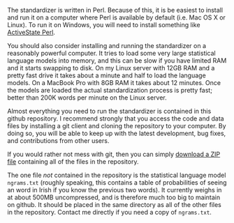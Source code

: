 
The standardizer is written in Perl.  Because of this, it is be
easiest to install and run it on a computer where Perl is available
by default (i.e. Mac OS X or Linux). To run it on Windows, you will
need to install something like [ActiveState Perl](http://www.activestate.com/activeperl).

You should also consider installing and running the standardizer
on a reasonably powerful computer.  It tries to load some very large
statistical language models into memory, and this can be slow if you
have limited RAM and it starts swapping to disk.  On my Linux server
with 12GB RAM and a pretty fast drive it takes about a minute and
half to load the language models.  On a MacBook Pro with 8GB RAM it
takes about 12 minutes.  Once the models are loaded the actual
standardization process is 
pretty fast; better than 200K words per minute on the Linux server.

Almost everything you need to run the standardizer is contained
in this github repository.  I recommend strongly that you access the code
and data files by installing a git client and cloning the repository
to your computer.  By doing so, you will be able to 
keep up with the latest development, bug fixes, and contributions
from other users.

If you would rather not mess with git, then you can simply
[download a ZIP file](https://github.com/kscanne/caighdean/archive/master.zip)
containing all of the files in the repository.

The one file _not_ contained in the repository is the statistical language model `ngrams.txt` (roughly speaking, this contains a table of probabilities of seeing an word in Irish if you know the previous two words).  It currently weighs in at about 500MB uncompressed, and is therefore much too big to maintain on github. It should be placed in the same directory as all of the other files in the repository.  Contact me directly if you need a copy of `ngrams.txt`.
